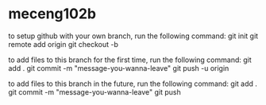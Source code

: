 # meceng102b

to setup github with your own branch, run the following command:
git init
git remote add origin <repository-URL>
git checkout -b <your-name>

to add files to this branch for the first time, run the following command:
git add .
git commit -m "message-you-wanna-leave"
git push -u origin <your-name>

to add files to this branch in the future, run the following command:
git add .
git commit -m "message-you-wanna-leave"
git push

